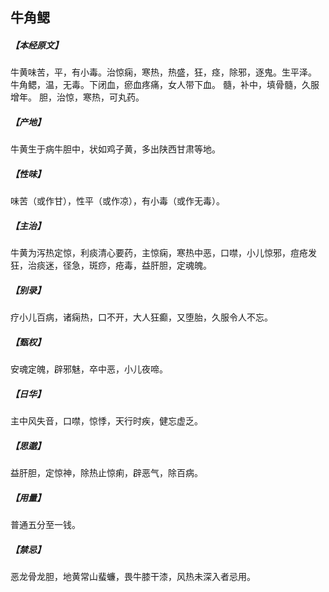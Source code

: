 ## 牛角鳃

##### 【本经原文】
牛黄味苦，平，有小毒。治惊痫，寒热，热盛，狂，痉，除邪，逐鬼。生平泽。
牛角鳃，温，无毒。下闭血，瘀血疼痛，女人带下血。
髓，补中，填骨髓，久服增年。
胆，治惊，寒热，可丸药。
##### 【产地】
牛黄生于病牛胆中，状如鸡子黄，多出陕西甘肃等地。
##### 【性味】
味苦（或作甘），性平（或作凉），有小毒（或作无毒）。
##### 【主治】
牛黄为泻热定惊，利痰清心要药，主惊痫，寒热中恶，口噤，小儿惊邪，痘疮发狂，治痰迷，径急，斑痧，疮毒，益肝胆，定魂魄。
##### 【别录】
疗小儿百病，诸痫热，口不开，大人狂癫，又堕胎，久服令人不忘。
##### 【甄权】
安魂定魄，辟邪魅，卒中恶，小儿夜啼。
##### 【日华】
主中风失音，口噤，惊悸，天行时疾，健忘虚乏。
##### 【思邈】
益肝胆，定惊神，除热止惊痢，辟恶气，除百病。
##### 【用量】
普通五分至一钱。
##### 【禁忌】
恶龙骨龙胆，地黄常山蜚蠊，畏牛膝干漆，风热未深入者忌用。